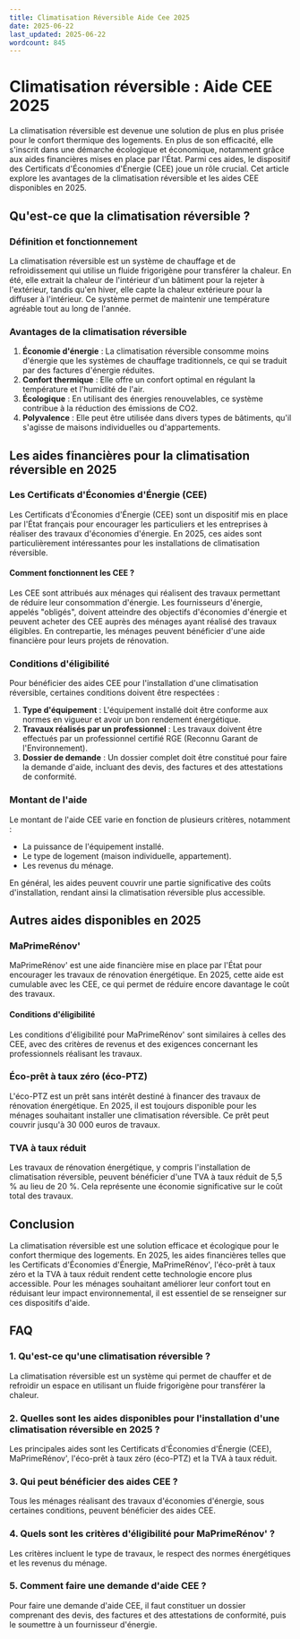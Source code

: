 ```yaml
---
title: Climatisation Réversible Aide Cee 2025
date: 2025-06-22
last_updated: 2025-06-22
wordcount: 845
---
```


# Climatisation réversible : Aide CEE 2025

La climatisation réversible est devenue une solution de plus en plus prisée pour le confort thermique des logements. En plus de son efficacité, elle s'inscrit dans une démarche écologique et économique, notamment grâce aux aides financières mises en place par l'État. Parmi ces aides, le dispositif des Certificats d'Économies d'Énergie (CEE) joue un rôle crucial. Cet article explore les avantages de la climatisation réversible et les aides CEE disponibles en 2025.

## Qu'est-ce que la climatisation réversible ?

### Définition et fonctionnement

La climatisation réversible est un système de chauffage et de refroidissement qui utilise un fluide frigorigène pour transférer la chaleur. En été, elle extrait la chaleur de l'intérieur d'un bâtiment pour la rejeter à l'extérieur, tandis qu'en hiver, elle capte la chaleur extérieure pour la diffuser à l'intérieur. Ce système permet de maintenir une température agréable tout au long de l'année.

### Avantages de la climatisation réversible

1. **Économie d'énergie** : La climatisation réversible consomme moins d'énergie que les systèmes de chauffage traditionnels, ce qui se traduit par des factures d'énergie réduites.
2. **Confort thermique** : Elle offre un confort optimal en régulant la température et l'humidité de l'air.
3. **Écologique** : En utilisant des énergies renouvelables, ce système contribue à la réduction des émissions de CO2.
4. **Polyvalence** : Elle peut être utilisée dans divers types de bâtiments, qu'il s'agisse de maisons individuelles ou d'appartements.

## Les aides financières pour la climatisation réversible en 2025

### Les Certificats d'Économies d'Énergie (CEE)

Les Certificats d'Économies d'Énergie (CEE) sont un dispositif mis en place par l'État français pour encourager les particuliers et les entreprises à réaliser des travaux d'économies d'énergie. En 2025, ces aides sont particulièrement intéressantes pour les installations de climatisation réversible.

#### Comment fonctionnent les CEE ?

Les CEE sont attribués aux ménages qui réalisent des travaux permettant de réduire leur consommation d'énergie. Les fournisseurs d'énergie, appelés "obligés", doivent atteindre des objectifs d'économies d'énergie et peuvent acheter des CEE auprès des ménages ayant réalisé des travaux éligibles. En contrepartie, les ménages peuvent bénéficier d'une aide financière pour leurs projets de rénovation.

### Conditions d'éligibilité

Pour bénéficier des aides CEE pour l'installation d'une climatisation réversible, certaines conditions doivent être respectées :

1. **Type d'équipement** : L'équipement installé doit être conforme aux normes en vigueur et avoir un bon rendement énergétique.
2. **Travaux réalisés par un professionnel** : Les travaux doivent être effectués par un professionnel certifié RGE (Reconnu Garant de l'Environnement).
3. **Dossier de demande** : Un dossier complet doit être constitué pour faire la demande d'aide, incluant des devis, des factures et des attestations de conformité.

### Montant de l'aide

Le montant de l'aide CEE varie en fonction de plusieurs critères, notamment :

- La puissance de l'équipement installé.
- Le type de logement (maison individuelle, appartement).
- Les revenus du ménage.

En général, les aides peuvent couvrir une partie significative des coûts d'installation, rendant ainsi la climatisation réversible plus accessible.

## Autres aides disponibles en 2025

### MaPrimeRénov'

MaPrimeRénov' est une aide financière mise en place par l'État pour encourager les travaux de rénovation énergétique. En 2025, cette aide est cumulable avec les CEE, ce qui permet de réduire encore davantage le coût des travaux.

#### Conditions d'éligibilité

Les conditions d'éligibilité pour MaPrimeRénov' sont similaires à celles des CEE, avec des critères de revenus et des exigences concernant les professionnels réalisant les travaux.

### Éco-prêt à taux zéro (éco-PTZ)

L'éco-PTZ est un prêt sans intérêt destiné à financer des travaux de rénovation énergétique. En 2025, il est toujours disponible pour les ménages souhaitant installer une climatisation réversible. Ce prêt peut couvrir jusqu'à 30 000 euros de travaux.

### TVA à taux réduit

Les travaux de rénovation énergétique, y compris l'installation de climatisation réversible, peuvent bénéficier d'une TVA à taux réduit de 5,5 % au lieu de 20 %. Cela représente une économie significative sur le coût total des travaux.

## Conclusion

La climatisation réversible est une solution efficace et écologique pour le confort thermique des logements. En 2025, les aides financières telles que les Certificats d'Économies d'Énergie, MaPrimeRénov', l'éco-prêt à taux zéro et la TVA à taux réduit rendent cette technologie encore plus accessible. Pour les ménages souhaitant améliorer leur confort tout en réduisant leur impact environnemental, il est essentiel de se renseigner sur ces dispositifs d'aide.

## FAQ

### 1. Qu'est-ce qu'une climatisation réversible ?

La climatisation réversible est un système qui permet de chauffer et de refroidir un espace en utilisant un fluide frigorigène pour transférer la chaleur.

### 2. Quelles sont les aides disponibles pour l'installation d'une climatisation réversible en 2025 ?

Les principales aides sont les Certificats d'Économies d'Énergie (CEE), MaPrimeRénov', l'éco-prêt à taux zéro (éco-PTZ) et la TVA à taux réduit.

### 3. Qui peut bénéficier des aides CEE ?

Tous les ménages réalisant des travaux d'économies d'énergie, sous certaines conditions, peuvent bénéficier des aides CEE.

### 4. Quels sont les critères d'éligibilité pour MaPrimeRénov' ?

Les critères incluent le type de travaux, le respect des normes énergétiques et les revenus du ménage.

### 5. Comment faire une demande d'aide CEE ?

Pour faire une demande d'aide CEE, il faut constituer un dossier comprenant des devis, des factures et des attestations de conformité, puis le soumettre à un fournisseur d'énergie.